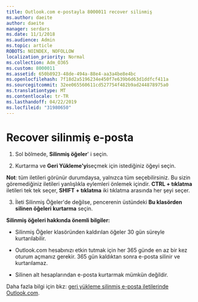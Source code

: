 ```yaml
---
title: Outlook.com e-postayla 8000011 recover silinmiş
ms.author: daeite
author: daeite
manager: serdars
ms.date: 11/1/2018
ms.audience: Admin
ms.topic: article
ROBOTS: NOINDEX, NOFOLLOW
localization_priority: Normal
ms.collection: Adm_O365
ms.custom: 8000011
ms.assetid: 650b8923-48de-494a-88e4-aa3a4be8e4bc
ms.openlocfilehash: 7f18d2a5196234e450f7e639b6d63d1ddfcf411a
ms.sourcegitcommit: 32ee065560611cd527754f482b9ad244878975a0
ms.translationtype: MT
ms.contentlocale: tr-TR
ms.lasthandoff: 04/22/2019
ms.locfileid: "31980650"
---
```

# <a name="recover-deleted-email"></a>Recover silinmiş e-posta

1. Sol bölmede, **Silinmiş öğeler**' i seçin. 
    
2. Kurtarma ve **Geri Yükleme'yi**seçmek için istediğiniz öğeyi seçin. 
  
 **Not**: tüm iletileri görünür durumdaysa, yalnızca tüm seçebilirsiniz. Bu sizin göremediğiniz iletileri yanlışlıkla eylemleri önlemek içindir. **CTRL + tıklatma** iletileri tek tek seçer, **SHIFT + tıklatma** iki tıklatma arasında her şeyi seçer. 
    
3. İleti Silinmiş Öğeler'de değilse, pencerenin üstündeki **Bu klasörden silinen öğeleri kurtarma** seçin. 
    
 **Silinmiş öğeleri hakkında önemli bilgiler:**
  
- Silinmiş Öğeler klasöründen kaldırılan öğeler 30 gün süreyle kurtarılabilir.
    
- Outlook.com hesabınızı etkin tutmak için her 365 günde en az bir kez oturum açmanız gerekir. 365 gün kaldıktan sonra e-posta silinir ve kurtarılamaz.
    
- Silinen alt hesaplarından e-posta kurtarmak mümkün değildir.
    
Daha fazla bilgi için bkz: [geri yükleme silinmiş e-posta iletilerinde Outlook.com](https://go.microsoft.com/fwlink/p/?linkid=873117).
  

